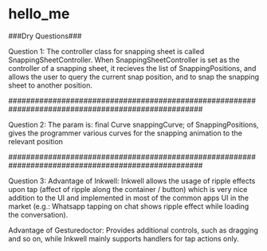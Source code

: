 # hello_me

###Dry Questions###

Question 1:
The controller class for snapping sheet is called SnappingSheetController. When SnappingSheetController
is set as the controller of a snapping sheet, it recieves the list of SnappingPositions, and allows
the user to query the current snap position, and to snap the snapping sheet to another position.

####################################################################################################

Question 2:
The param is:
final Curve snappingCurve;
of SnappingPositions, gives the programmer various curves for the snapping animation to the relevant
position

####################################################################################################

Question 3:
Advantage of Inkwell: Inkwell allows the usage of ripple effects upon tap (affect of ripple along the
container / button) which is very nice addition to the UI and implemented in most of the common apps
UI in the market (e.g.: Whatsapp tapping on chat shows ripple effect while loading the conversation).

Advantage of Gesturedoctor: Provides additional controls, such as dragging and so on, while Inkwell
mainly supports handlers for tap actions only.